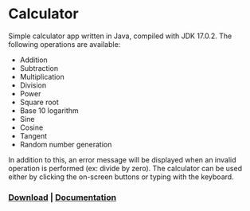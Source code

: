 # Calculator

Simple calculator app written in Java, compiled with JDK 17.0.2. The following operations are available:

- Addition
- Subtraction
- Multiplication
- Division
- Power
- Square root
- Base 10 logarithm
- Sine
- Cosine
- Tangent
- Random number generation

In addition to this, an error message will be displayed when an invalid operation is performed (ex: divide by zero). The calculator can be used either by clicking the on-screen buttons or typing with the keyboard.

### [Download](https://github.com/LeddaZ/Calculator/releases/latest) | [Documentation](https://leddaz.github.io/calcdocs/package-summary.html)
